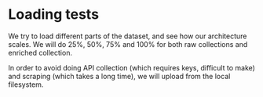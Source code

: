 # Loading tests

We try to load different parts of the dataset, and see how our architecture scales. We will do 25%, 50%, 75% and 100% for both raw collections and enriched collection.

In order to avoid doing API collection (which requires keys, difficult to make) and scraping (which takes a long time), we will upload from the local filesystem.
